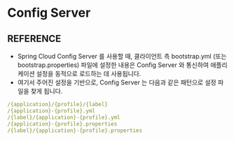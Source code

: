 # Config Server

## REFERENCE
- Spring Cloud Config Server 를 사용할 때, 클라이언트 측 bootstrap.yml (또는 bootstrap.properties) 파일에 설정한 내용은 Config Server 와 통신하여 애플리케이션 설정을 동적으로 로드하는 데 사용됩니다. 
- 여기서 주어진 설정을 기반으로, Config Server 는 다음과 같은 패턴으로 설정 파일을 찾게 됩니다.

```yml
/{application}/{profile}/{label}
/{application}-{profile}.yml
/{label}/{application}-{profile}.yml
/{application}-{profile}.properties
/{label}/{application}-{profile}.properties
```